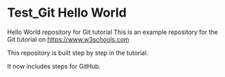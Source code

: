 # Test_Git Hello World
Hello World repository for Git tutorial
This is an example repository for the Git tutorial on https://www.w3schools.com

This repository is built step by step in the tutorial.

It now includes steps for GitHub.
